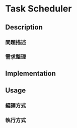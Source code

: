 # Task Scheduler

## Description

### 問題描述

<!--
幫我key一下上次整理的問題目標
-->

### 需求整理

<!--
幫我key一下上次那三個需時做出來的結果
-->

## Implementation

<!--
這邊你可以試著描述一下我們怎模解決問題，這邊你盡量打就好，沒寫到的部份我週二晚會再來修
-->

## Usage

<!--
這部份就交給你了，把如何編譯＆如何使用都稍微描述一下
-->

### 編譯方式

### 執行方式
